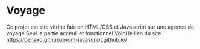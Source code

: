 # Voyage
Ce projet est site vitrine fais en HTML/CSS et Javascript sur une agence de voyage
Seul la partie acceuil et fonctionnel
Voici le lien du site : https://benaxo.github.io/dm-javascript.github.io/
